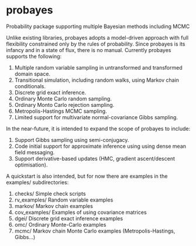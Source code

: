 # probayes
Probability package supporting multiple Bayesian methods including MCMC

Unlike existing libraries, probayes adopts a model-driven approach with full flexibility constrained only by the rules
of probability. Since probayes is its infancy and in a state of flux, there is no manual. Currently probayes supports
the following:

1. Multiple random variable sampling in untransformed and transformed domain space. 
2. Transitional simulation, including random walks, using Markov chain conditionals.
3. Discrete grid exact inference.
4. Ordinary Monte Carlo random sampling.
5. Ordinary Monto Carlo rejection sampling.
6. Metropolis-Hastings MCMC sampling.
7. Limited support for multivariate normal-covariance Gibbs sampling.

In the near-future, it is intended to expand the scope of probayes to include:

1. Support Gibbs sampling using semi-conjugacy.
2. Code initial support for approximate inference using using dense mean field messaging.
3. Support derivative-based updates (HMC, gradient ascent/descent optimisation).

A quickstart is also intended, but for now there are examples in the examples/ subdirectories:

1. checks/       Simple check scripts
2. rv_examples/  Random variable examples
3. markov/       Markov chain examples
4. cov_examples/ Examples of using covariance matrices
5. dgei/         Discrete grid exact inference examples
6. omc/          Ordinary Monte-Carlo examples
7. mcmc/         Markov chain Monte Carlo examples (Metropolis-Hastings, Gibbs...)
